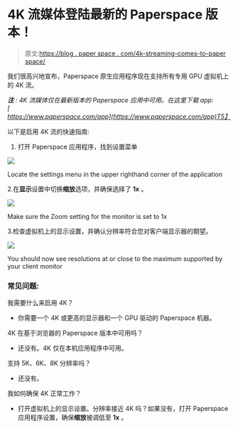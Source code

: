 # 4K 流媒体登陆最新的 Paperspace 版本！

> 原文:[https://blog . paper space . com/4k-streaming-comes-to-paper space/](https://blog.paperspace.com/4k-streaming-comes-to-paperspace/)

我们很高兴地宣布，Paperspace 原生应用程序现在支持所有专用 GPU 虚拟机上的 4K 流。

***注** : 4K 流媒体仅在最新版本的 Paperspace 应用中可用。在这里下载 app:[https://www.paperspace.com/app](https://www.paperspace.com/app)T5】*

以下是启用 4K 流的快速指南:

1.  打开 Paperspace 应用程序，找到设置菜单

![](../Images/2e1243e639a658c1480c29b43f09ade2.png)

Locate the settings menu in the upper righthand corner of the application

2.在**显示**设置中切换**缩放**选项，并确保选择了 **1x** 。

![](../Images/35e24018437d862561d1dc2194c6d88a.png)

Make sure the Zoom setting for the monitor is set to 1x

3.检查虚拟机上的显示设置，并确认分辨率符合您对客户端显示器的期望。

![](../Images/f9c6194f7ca25966300efc3fc235ffe7.png)

You should now see resolutions at or close to the maximum supported by your client monitor

### 常见问题:

我需要什么来启用 4K？

*   你需要一个 4K 或更高的显示器和一个 GPU 驱动的 Paperspace 机器。

4K 在基于浏览器的 Paperspace 版本中可用吗？

*   还没有。4K 仅在本机应用程序中可用。

支持 5K、6K、8K 分辨率吗？

*   还没有。

我如何确保 4K 正常工作？

*   打开虚拟机上的显示设置。分辨率接近 4K 吗？如果没有，打开 Paperspace 应用程序设置，确保**缩放**被调低至 **1x** 。
